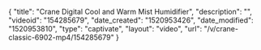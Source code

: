 {
    "title": "Crane Digital Cool and Warm Mist Humidifier",
    "description": "",
    "videoid": "154285679",
    "date_created": "1520953426",
    "date_modified": "1520953810",
    "type": "captivate",
    "layout": "video",
    "url": "\/v\/crane-classic-6902-mp4\/154285679"
}
